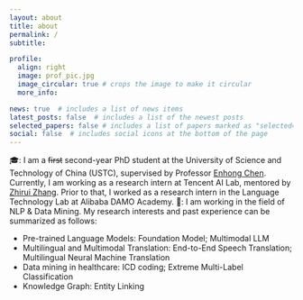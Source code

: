 ```yaml
---
layout: about
title: about
permalink: /
subtitle: 

profile:
  align: right
  image: prof_pic.jpg
  image_circular: true # crops the image to make it circular
  more_info: 

news: true  # includes a list of news items
latest_posts: false  # includes a list of the newest posts
selected_papers: false # includes a list of papers marked as "selected={true}"
social: false  # includes social icons at the bottom of the page
---
```


🎓: I am a  ~~first~~ second-year PhD student at the University of Science and Technology of China (USTC), supervised by Professor [Enhong Chen](http://staff.ustc.edu.cn/~cheneh/). Currently, I am working as a research intern at Tencent AI Lab, mentored by [Zhirui Zhang](https://zrustc.github.io/). Prior to that, I worked as a research intern in the Language Technology Lab at Alibaba DAMO Academy.
🎯: I am working in the field of NLP & Data Mining. My research interests and past experience can be summarized as follows:
  - Pre-trained Language Models: Foundation Model; Multimodal LLM
  - Multilingual and Multimodal Translation: End-to-End Speech Translation; Multilingual Neural Machine Translation
  - Data mining in healthcare: ICD coding; Extreme Multi-Label Classification
  - Knowledge Graph: Entity Linking
